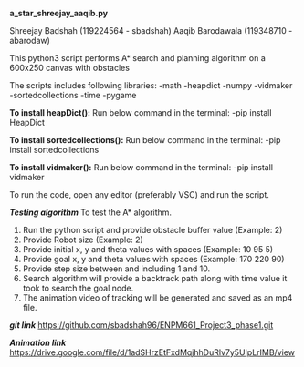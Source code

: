 **a_star_shreejay_aaqib.py**

Shreejay Badshah (119224564 - sbadshah)
Aaqib Barodawala (119348710 - abarodaw)

This python3 script performs A* search and planning algorithm on a 600x250 canvas with obstacles

The scripts includes following libraries:
-math
-heapdict
-numpy
-vidmaker
-sortedcollections
-time
-pygame

**To install heapDict():**
Run below command in the terminal:
-pip install HeapDict

**To install sortedcollections():**
Run below command in the terminal:
-pip install sortedcollections

**To install vidmaker():**
Run below command in the terminal:
-pip install vidmaker

To run the code, open any editor (preferably VSC) and run the script.

***Testing algorithm***
To test the A* algorithm.
1. Run the python script and provide obstacle buffer value (Example: 2)
2. Provide Robot size (Example: 2)
3. Provide initial x, y and theta values with spaces (Example: 10 95 5)
4. Provide goal x, y and theta values with spaces (Example: 170 220 90)
5. Provide step size between and including 1 and 10.
6. Search algorithm will provide a backtrack path along with time value it took to search the goal node.
7. The animation video of tracking will be generated and saved as an mp4 file.

***git link***
https://github.com/sbadshah96/ENPM661_Project3_phase1.git

***Animation link***
https://drive.google.com/file/d/1adSHrzEtFxdMqjhhDuRlv7y5UIpLrIMB/view
